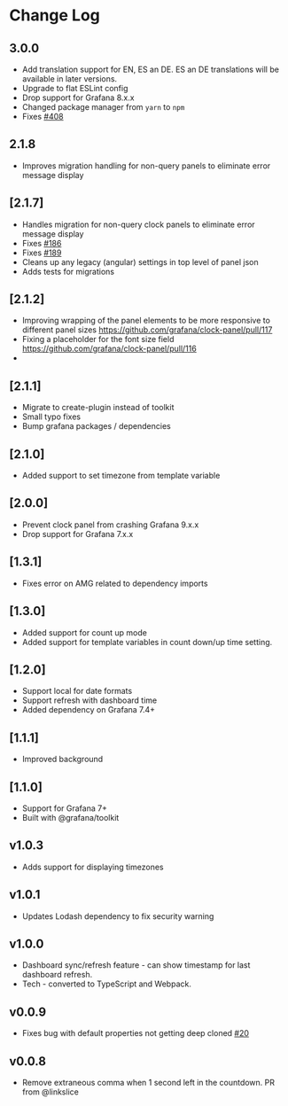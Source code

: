 # Change Log

## 3.0.0

- Add translation support for EN, ES an DE. ES an DE translations will be available in later versions.
- Upgrade to flat ESLint config
- Drop support for Grafana 8.x.x
- Changed package manager from `yarn` to `npm`
- Fixes [#408](https://github.com/grafana/clock-panel/issues/408)

## 2.1.8

- Improves migration handling for non-query panels to eliminate error message display

## [2.1.7]

- Handles migration for non-query clock panels to eliminate error message display
- Fixes [#186](https://github.com/grafana/clock-panel/issues/186)
- Fixes [#189](https://github.com/grafana/clock-panel/issues/189)
- Cleans up any legacy (angular) settings in top level of panel json
- Adds tests for migrations

## [2.1.2]

- Improving wrapping of the panel elements to be more responsive to different panel sizes https://github.com/grafana/clock-panel/pull/117
- Fixing a placeholder for the font size field https://github.com/grafana/clock-panel/pull/116
-

## [2.1.1]

- Migrate to create-plugin instead of toolkit
- Small typo fixes
- Bump grafana packages / dependencies

## [2.1.0]

- Added support to set timezone from template variable

## [2.0.0]

- Prevent clock panel from crashing Grafana 9.x.x
- Drop support for Grafana 7.x.x

## [1.3.1]

- Fixes error on AMG related to dependency imports

## [1.3.0]

- Added support for count up mode
- Added support for template variables in count down/up time setting.

## [1.2.0]

- Support local for date formats
- Support refresh with dashboard time
- Added dependency on Grafana 7.4+

## [1.1.1]

- Improved background

## [1.1.0]

- Support for Grafana 7+
- Built with @grafana/toolkit

## v1.0.3

- Adds support for displaying timezones

## v1.0.1

- Updates Lodash dependency to fix security warning

## v1.0.0

- Dashboard sync/refresh feature - can show timestamp for last dashboard refresh.
- Tech - converted to TypeScript and Webpack.

## v0.0.9

- Fixes bug with default properties not getting deep cloned [#20](https://github.com/grafana/clock-panel/issues/20)

## v0.0.8

- Remove extraneous comma when 1 second left in the countdown. PR from @linkslice
